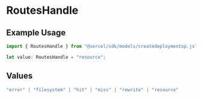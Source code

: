 # RoutesHandle

## Example Usage

```typescript
import { RoutesHandle } from "@vercel/sdk/models/createdeploymentop.js";

let value: RoutesHandle = "resource";
```

## Values

```typescript
"error" | "filesystem" | "hit" | "miss" | "rewrite" | "resource"
```